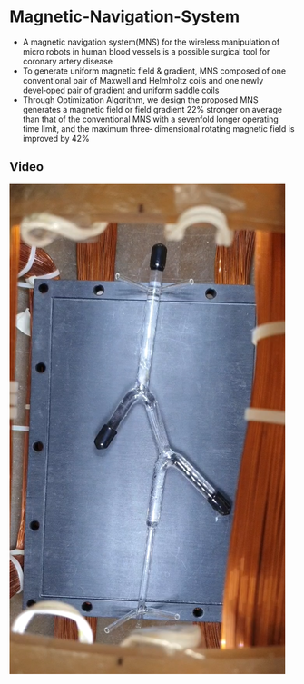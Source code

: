 # Magnetic-Navigation-System
* A magnetic navigation system(MNS) for the wireless manipulation of micro robots in human blood vessels is a possible
surgical tool for coronary artery disease  
* To generate uniform magnetic field & gradient, MNS composed of one conventional pair of Maxwell and Helmholtz coils
and one newly devel‑oped pair of gradient and uniform saddle coils  
* Through Optimization Algorithm, we design the proposed MNS generates a magnetic field or field gradient 22% stronger
on average than that of the conventional MNS with a sevenfold longer operating time limit, and the maximum three‑
dimensional rotating magnetic field is improved by 42%
## Video
[![Video Label](Img_MNS.png)]([https://youtu.be/k0wihVuVeV4](https://youtube.com/shorts/4HDBJAFFwi0))

